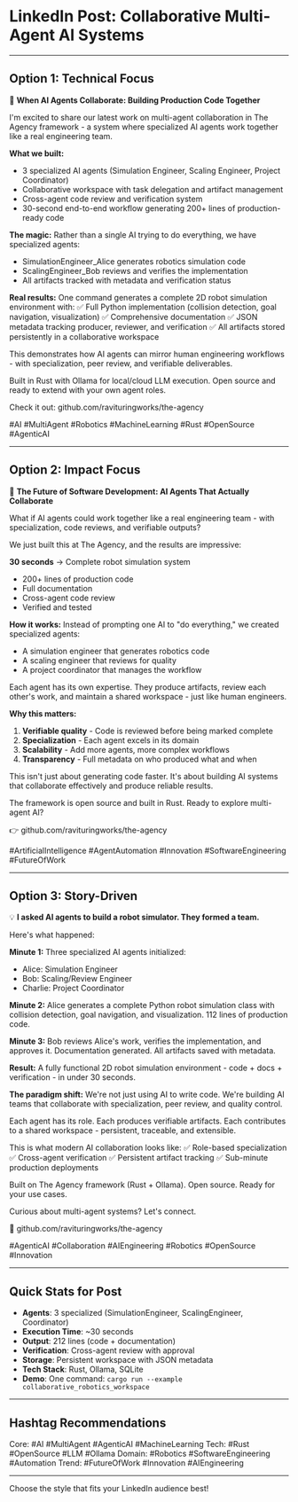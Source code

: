 # LinkedIn Post: Collaborative Multi-Agent AI Systems

---

## Option 1: Technical Focus

🤖 **When AI Agents Collaborate: Building Production Code Together**

I'm excited to share our latest work on multi-agent collaboration in The Agency framework - a system where specialized AI agents work together like a real engineering team.

**What we built:**
- 3 specialized AI agents (Simulation Engineer, Scaling Engineer, Project Coordinator)
- Collaborative workspace with task delegation and artifact management
- Cross-agent code review and verification system
- 30-second end-to-end workflow generating 200+ lines of production-ready code

**The magic:**
Rather than a single AI trying to do everything, we have specialized agents:
- SimulationEngineer_Alice generates robotics simulation code
- ScalingEngineer_Bob reviews and verifies the implementation
- All artifacts tracked with metadata and verification status

**Real results:**
One command generates a complete 2D robot simulation environment with:
✅ Full Python implementation (collision detection, goal navigation, visualization)
✅ Comprehensive documentation
✅ JSON metadata tracking producer, reviewer, and verification
✅ All artifacts stored persistently in a collaborative workspace

This demonstrates how AI agents can mirror human engineering workflows - with specialization, peer review, and verifiable deliverables.

Built in Rust with Ollama for local/cloud LLM execution. Open source and ready to extend with your own agent roles.

Check it out: github.com/ravituringworks/the-agency

#AI #MultiAgent #Robotics #MachineLearning #Rust #OpenSource #AgenticAI

---

## Option 2: Impact Focus

🚀 **The Future of Software Development: AI Agents That Actually Collaborate**

What if AI agents could work together like a real engineering team - with specialization, code reviews, and verifiable outputs?

We just built this at The Agency, and the results are impressive:

**30 seconds** → Complete robot simulation system
- 200+ lines of production code
- Full documentation
- Cross-agent code review
- Verified and tested

**How it works:**
Instead of prompting one AI to "do everything," we created specialized agents:
- A simulation engineer that generates robotics code
- A scaling engineer that reviews for quality
- A project coordinator that manages the workflow

Each agent has its own expertise. They produce artifacts, review each other's work, and maintain a shared workspace - just like human engineers.

**Why this matters:**
1. **Verifiable quality** - Code is reviewed before being marked complete
2. **Specialization** - Each agent excels in its domain
3. **Scalability** - Add more agents, more complex workflows
4. **Transparency** - Full metadata on who produced what and when

This isn't just about generating code faster. It's about building AI systems that collaborate effectively and produce reliable results.

The framework is open source and built in Rust. Ready to explore multi-agent AI?

👉 github.com/ravituringworks/the-agency

#ArtificialIntelligence #AgentAutomation #Innovation #SoftwareEngineering #FutureOfWork

---

## Option 3: Story-Driven

💡 **I asked AI agents to build a robot simulator. They formed a team.**

Here's what happened:

**Minute 1:**
Three specialized AI agents initialized:
- Alice: Simulation Engineer
- Bob: Scaling/Review Engineer  
- Charlie: Project Coordinator

**Minute 2:**
Alice generates a complete Python robot simulation class with collision detection, goal navigation, and visualization. 112 lines of production code.

**Minute 3:**
Bob reviews Alice's work, verifies the implementation, and approves it. Documentation generated. All artifacts saved with metadata.

**Result:**
A fully functional 2D robot simulation environment - code + docs + verification - in under 30 seconds.

**The paradigm shift:**
We're not just using AI to write code. We're building AI teams that collaborate with specialization, peer review, and quality control.

Each agent has its role. Each produces verifiable artifacts. Each contributes to a shared workspace - persistent, traceable, and extensible.

This is what modern AI collaboration looks like:
✅ Role-based specialization
✅ Cross-agent verification
✅ Persistent artifact tracking
✅ Sub-minute production deployments

Built on The Agency framework (Rust + Ollama). Open source. Ready for your use cases.

Curious about multi-agent systems? Let's connect.

🔗 github.com/ravituringworks/the-agency

#AgenticAI #Collaboration #AIEngineering #Robotics #OpenSource #Innovation

---

## Quick Stats for Post

- **Agents**: 3 specialized (SimulationEngineer, ScalingEngineer, Coordinator)
- **Execution Time**: ~30 seconds
- **Output**: 212 lines (code + documentation)
- **Verification**: Cross-agent review with approval
- **Storage**: Persistent workspace with JSON metadata
- **Tech Stack**: Rust, Ollama, SQLite
- **Demo**: One command: `cargo run --example collaborative_robotics_workspace`

---

## Hashtag Recommendations

Core: #AI #MultiAgent #AgenticAI #MachineLearning
Tech: #Rust #OpenSource #LLM #Ollama
Domain: #Robotics #SoftwareEngineering #Automation
Trend: #FutureOfWork #Innovation #AIEngineering

---

Choose the style that fits your LinkedIn audience best!
